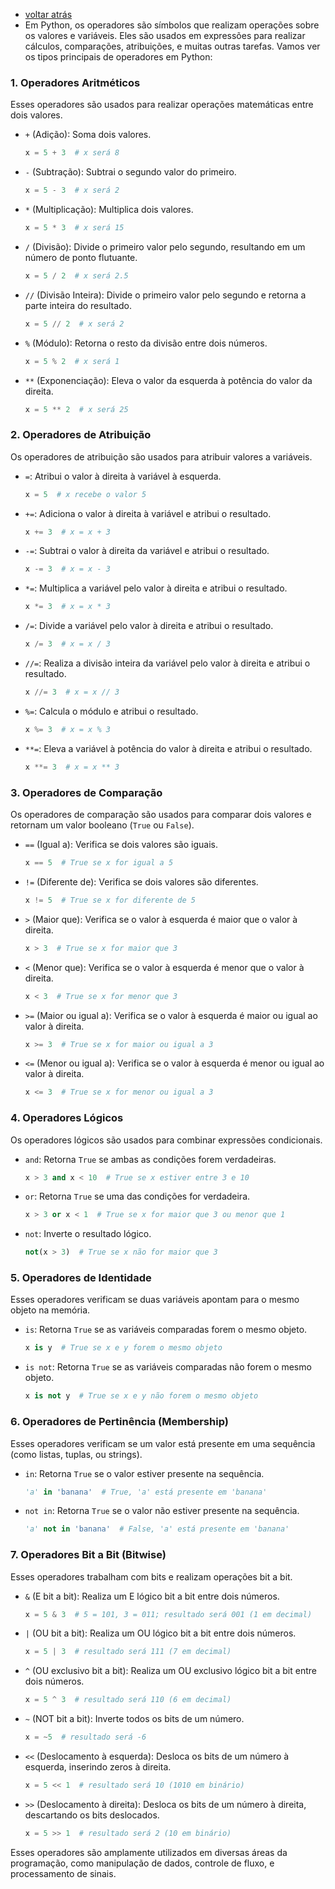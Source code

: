 - [voltar atrás](https://github.com/0joseDark/my-python-book/blob/main/README.md)
- Em Python, os operadores são símbolos que realizam operações sobre os valores e variáveis. Eles são usados em expressões para realizar cálculos, comparações, atribuições, e muitas outras tarefas. Vamos ver os tipos principais de operadores em Python:

### 1. **Operadores Aritméticos**
Esses operadores são usados para realizar operações matemáticas entre dois valores.

- `+` (Adição): Soma dois valores.
  ```python
  x = 5 + 3  # x será 8
  ```

- `-` (Subtração): Subtrai o segundo valor do primeiro.
  ```python
  x = 5 - 3  # x será 2
  ```

- `*` (Multiplicação): Multiplica dois valores.
  ```python
  x = 5 * 3  # x será 15
  ```

- `/` (Divisão): Divide o primeiro valor pelo segundo, resultando em um número de ponto flutuante.
  ```python
  x = 5 / 2  # x será 2.5
  ```

- `//` (Divisão Inteira): Divide o primeiro valor pelo segundo e retorna a parte inteira do resultado.
  ```python
  x = 5 // 2  # x será 2
  ```

- `%` (Módulo): Retorna o resto da divisão entre dois números.
  ```python
  x = 5 % 2  # x será 1
  ```

- `**` (Exponenciação): Eleva o valor da esquerda à potência do valor da direita.
  ```python
  x = 5 ** 2  # x será 25
  ```

### 2. **Operadores de Atribuição**
Os operadores de atribuição são usados para atribuir valores a variáveis.

- `=`: Atribui o valor à direita à variável à esquerda.
  ```python
  x = 5  # x recebe o valor 5
  ```

- `+=`: Adiciona o valor à direita à variável e atribui o resultado.
  ```python
  x += 3  # x = x + 3
  ```

- `-=`: Subtrai o valor à direita da variável e atribui o resultado.
  ```python
  x -= 3  # x = x - 3
  ```

- `*=`: Multiplica a variável pelo valor à direita e atribui o resultado.
  ```python
  x *= 3  # x = x * 3
  ```

- `/=`: Divide a variável pelo valor à direita e atribui o resultado.
  ```python
  x /= 3  # x = x / 3
  ```

- `//=`: Realiza a divisão inteira da variável pelo valor à direita e atribui o resultado.
  ```python
  x //= 3  # x = x // 3
  ```

- `%=`: Calcula o módulo e atribui o resultado.
  ```python
  x %= 3  # x = x % 3
  ```

- `**=`: Eleva a variável à potência do valor à direita e atribui o resultado.
  ```python
  x **= 3  # x = x ** 3
  ```

### 3. **Operadores de Comparação**
Os operadores de comparação são usados para comparar dois valores e retornam um valor booleano (`True` ou `False`).

- `==` (Igual a): Verifica se dois valores são iguais.
  ```python
  x == 5  # True se x for igual a 5
  ```

- `!=` (Diferente de): Verifica se dois valores são diferentes.
  ```python
  x != 5  # True se x for diferente de 5
  ```

- `>` (Maior que): Verifica se o valor à esquerda é maior que o valor à direita.
  ```python
  x > 3  # True se x for maior que 3
  ```

- `<` (Menor que): Verifica se o valor à esquerda é menor que o valor à direita.
  ```python
  x < 3  # True se x for menor que 3
  ```

- `>=` (Maior ou igual a): Verifica se o valor à esquerda é maior ou igual ao valor à direita.
  ```python
  x >= 3  # True se x for maior ou igual a 3
  ```

- `<=` (Menor ou igual a): Verifica se o valor à esquerda é menor ou igual ao valor à direita.
  ```python
  x <= 3  # True se x for menor ou igual a 3
  ```

### 4. **Operadores Lógicos**
Os operadores lógicos são usados para combinar expressões condicionais.

- `and`: Retorna `True` se ambas as condições forem verdadeiras.
  ```python
  x > 3 and x < 10  # True se x estiver entre 3 e 10
  ```

- `or`: Retorna `True` se uma das condições for verdadeira.
  ```python
  x > 3 or x < 1  # True se x for maior que 3 ou menor que 1
  ```

- `not`: Inverte o resultado lógico.
  ```python
  not(x > 3)  # True se x não for maior que 3
  ```

### 5. **Operadores de Identidade**
Esses operadores verificam se duas variáveis apontam para o mesmo objeto na memória.

- `is`: Retorna `True` se as variáveis comparadas forem o mesmo objeto.
  ```python
  x is y  # True se x e y forem o mesmo objeto
  ```

- `is not`: Retorna `True` se as variáveis comparadas não forem o mesmo objeto.
  ```python
  x is not y  # True se x e y não forem o mesmo objeto
  ```

### 6. **Operadores de Pertinência (Membership)**
Esses operadores verificam se um valor está presente em uma sequência (como listas, tuplas, ou strings).

- `in`: Retorna `True` se o valor estiver presente na sequência.
  ```python
  'a' in 'banana'  # True, 'a' está presente em 'banana'
  ```

- `not in`: Retorna `True` se o valor não estiver presente na sequência.
  ```python
  'a' not in 'banana'  # False, 'a' está presente em 'banana'
  ```

### 7. **Operadores Bit a Bit (Bitwise)**
Esses operadores trabalham com bits e realizam operações bit a bit.

- `&` (E bit a bit): Realiza um E lógico bit a bit entre dois números.
  ```python
  x = 5 & 3  # 5 = 101, 3 = 011; resultado será 001 (1 em decimal)
  ```

- `|` (OU bit a bit): Realiza um OU lógico bit a bit entre dois números.
  ```python
  x = 5 | 3  # resultado será 111 (7 em decimal)
  ```

- `^` (OU exclusivo bit a bit): Realiza um OU exclusivo lógico bit a bit entre dois números.
  ```python
  x = 5 ^ 3  # resultado será 110 (6 em decimal)
  ```

- `~` (NOT bit a bit): Inverte todos os bits de um número.
  ```python
  x = ~5  # resultado será -6
  ```

- `<<` (Deslocamento à esquerda): Desloca os bits de um número à esquerda, inserindo zeros à direita.
  ```python
  x = 5 << 1  # resultado será 10 (1010 em binário)
  ```

- `>>` (Deslocamento à direita): Desloca os bits de um número à direita, descartando os bits deslocados.
  ```python
  x = 5 >> 1  # resultado será 2 (10 em binário)
  ```

Esses operadores são amplamente utilizados em diversas áreas da programação, como manipulação de dados, controle de fluxo, e processamento de sinais.
